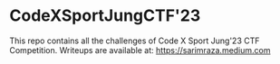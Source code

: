 # CodeXSportJungCTF'23
This repo contains all the challenges of Code X Sport Jung'23 CTF Competition. 
Writeups are available at: https://sarimraza.medium.com
